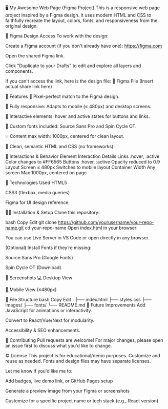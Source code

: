 🖥️ My Awesome Web Page (Figma Project)
This is a responsive web page project inspired by a Figma design. It uses modern HTML and CSS to faithfully recreate the layout, colors, fonts, and responsiveness from the original design.

📁 Figma Design Access
To work with the design:

Create a Figma account (if you don't already have one): https://figma.com

Open the shared Figma link.

Click "Duplicate to your Drafts" to edit and explore all layers and components.

If you can't access the link, here is the design file:
📎 Figma File (Insert actual share link here)

🧱 Features
🎯 Pixel-perfect match to the Figma design.

📱 Fully responsive: Adapts to mobile (≤ 480px) and desktop screens.

🔗 Interactive elements: hover and active states for buttons and links.

🎨 Custom fonts included: Source Sans Pro and Spin Cycle OT.

💡 Content max width: 1000px, centered for clean layout.

🧼 Clean, semantic HTML and CSS (no frameworks).

📐 Interactions & Behavior
Element	Interaction	Details
Links	:hover, :active	Color changes to #FF6565
Buttons	:hover, :active	Opacity reduced to 0.9
Layout	Screen ≤ 480px	Switches to mobile layout
Container Width	Any screen	Max 1000px, centered on page

🧰 Technologies Used
HTML5

CSS3 (flexbox, media queries)

Figma for UI design reference

🧑‍💻 Installation & Setup
Clone this repository:

bash
Copy
Edit
git clone https://github.com/yourusername/your-repo-name.git
cd your-repo-name
Open index.html in your browser:

You can use Live Server in VS Code or open directly in any browser.

(Optional) Install Fonts if they’re missing:

Source Sans Pro (Google Fonts)

Spin Cycle OT (Download)

📸 Screenshots
💻 Desktop View

📱 Mobile View (≤480px)

📂 File Structure
bash
Copy
Edit
.
├── index.html
├── styles.css
├── images/
├── fonts/
└── README.md
🚀 Future Improvements
Add JavaScript for animations or interactivity.

Convert to React/Vue/Next for modularity.

Accessibility & SEO enhancements.

🤝 Contributing
Pull requests are welcome! For major changes, please open an issue first to discuss what you'd like to change.

©️ License
This project is for educational/demo purposes. Customize and reuse as needed. Fonts and design files may have separate licenses.

Let me know if you'd like me to:

Add badges, live demo link, or GitHub Pages setup

Generate a preview image from your Figma or screenshots

Customize for a specific project name or tech stack (e.g., React version)